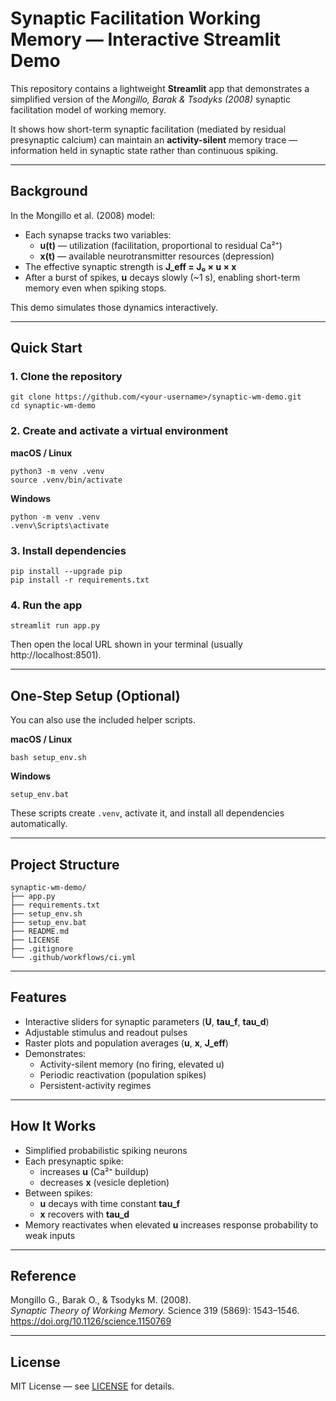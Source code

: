 # Synaptic Facilitation Working Memory — Interactive Streamlit Demo

This repository contains a lightweight **Streamlit** app that demonstrates a simplified version of the *Mongillo, Barak & Tsodyks (2008)* synaptic facilitation model of working memory.

It shows how short-term synaptic facilitation (mediated by residual presynaptic calcium) can maintain an **activity-silent** memory trace — information held in synaptic state rather than continuous spiking.

---

## Background

In the Mongillo et al. (2008) model:

- Each synapse tracks two variables:
  - **u(t)** — utilization (facilitation, proportional to residual Ca²⁺)
  - **x(t)** — available neurotransmitter resources (depression)
- The effective synaptic strength is **J_eff = J₀ × u × x**
- After a burst of spikes, **u** decays slowly (~1 s), enabling short-term memory even when spiking stops.

This demo simulates those dynamics interactively.

---

## Quick Start

### 1. Clone the repository
```
git clone https://github.com/<your-username>/synaptic-wm-demo.git
cd synaptic-wm-demo
```

### 2. Create and activate a virtual environment

**macOS / Linux**
```
python3 -m venv .venv
source .venv/bin/activate
```

**Windows**
```
python -m venv .venv
.venv\Scripts\activate
```

### 3. Install dependencies
```
pip install --upgrade pip
pip install -r requirements.txt
```

### 4. Run the app
```
streamlit run app.py
```

Then open the local URL shown in your terminal (usually http://localhost:8501).

---

## One-Step Setup (Optional)

You can also use the included helper scripts.

**macOS / Linux**
```
bash setup_env.sh
```

**Windows**
```
setup_env.bat
```

These scripts create `.venv`, activate it, and install all dependencies automatically.

---

## Project Structure
```
synaptic-wm-demo/
├── app.py
├── requirements.txt
├── setup_env.sh
├── setup_env.bat
├── README.md
├── LICENSE
├── .gitignore
└── .github/workflows/ci.yml
```

---

## Features

- Interactive sliders for synaptic parameters (**U**, **tau_f**, **tau_d**)
- Adjustable stimulus and readout pulses
- Raster plots and population averages (**u**, **x**, **J_eff**)
- Demonstrates:
  - Activity-silent memory (no firing, elevated u)
  - Periodic reactivation (population spikes)
  - Persistent-activity regimes

---

## How It Works

- Simplified probabilistic spiking neurons  
- Each presynaptic spike:
  - increases **u** (Ca²⁺ buildup)
  - decreases **x** (vesicle depletion)
- Between spikes:
  - **u** decays with time constant **tau_f**
  - **x** recovers with **tau_d**
- Memory reactivates when elevated **u** increases response probability to weak inputs

---

## Reference

Mongillo G., Barak O., & Tsodyks M. (2008).  
*Synaptic Theory of Working Memory.* Science 319 (5869): 1543–1546.  
https://doi.org/10.1126/science.1150769

---

## License

MIT License — see [LICENSE](LICENSE) for details.
